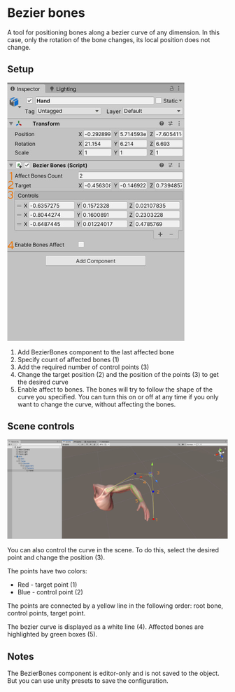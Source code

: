 # Bezier bones
A tool for positioning bones along a bezier curve of any dimension.
In this case, only the rotation of the bone changes, its local position does not change.


## Setup
![Screenshot](screen.jpg)
1. Add BezierBones component to the last affected bone
2. Specify count of affected bones (1)
3. Add the required number of control points (3)
4. Change the target position (2) and the position of the points (3) to get the desired curve
5. Enable affect to bones. The bones will try to follow the shape of the curve you specified. You can turn this on or off at any time if you only want to change the curve, without affecting the bones.

## Scene controls
![Screenshot](screen2.jpg)

You can also control the curve in the scene. To do this, select the desired point and change the position (3).

The points have two colors:
- Red - target point (1)
- Blue - control point (2)

The points are connected by a yellow line in the following order: root bone, control points, target point.

The bezier curve is displayed as a white line (4).
Affected bones are highlighted by green boxes (5).

## Notes
The BezierBones component is editor-only and is not saved to the object. But you can use unity presets to save the configuration.
